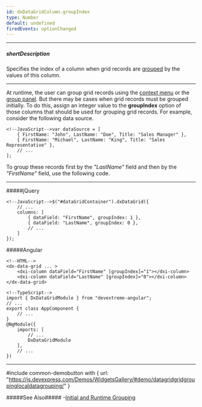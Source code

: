 ```yaml
---
id: dxDataGridColumn.groupIndex
type: Number
default: undefined
firedEvents: optionChanged
---
```

---
##### shortDescription
Specifies the index of a column when grid records are [grouped](/concepts/05%20Widgets/DataGrid/45%20Grouping '/Documentation/Guide/Widgets/DataGrid/Grouping/') by the values of this column.

---
At runtime, the user can group grid records using the [context menu](/api-reference/10%20UI%20Widgets/dxDataGrid/1%20Configuration/grouping/contextMenuEnabled.md '/Documentation/ApiReference/UI_Widgets/dxDataGrid/Configuration/grouping/#contextMenuEnabled') or the [group panel](/api-reference/10%20UI%20Widgets/dxDataGrid/1%20Configuration/groupPanel '/Documentation/ApiReference/UI_Widgets/dxDataGrid/Configuration/groupPanel/'). But there may be cases when grid records must be grouped initially. To do this, assign an integer value to the **groupIndex** option of those columns that should be used for grouping grid records. For example, consider the following data source.

    <!--JavaScript-->var dataSource = [
        { FirstName: "John", LastName: "Doe", Title: "Sales Manager" },
        { FirstName: "Michael", LastName: "King", Title: "Sales Representative" },
        // ...
    ];

To group these records first by the *"LastName"* field and then by the *"FirstName"* field, use the following code.

---

#####jQuery

    <!--JavaScript-->$("#dataGridContainer").dxDataGrid({
        // ...
        columns: [
            { dataField: "FirstName", groupIndex: 1 },
            { dataField: "LastName", groupIndex: 0 },
            // ...
        ]
    });

#####Angular

    <!--HTML-->
    <dx-data-grid ... >
        <dxi-column dataField="FirstName" [groupIndex]="1"></dxi-column>
        <dxi-column dataField="LastName" [groupIndex]="0"></dxi-column>
    </dx-data-grid>

    <!--TypeScript-->
    import { DxDataGridModule } from "devextreme-angular";
    // ...
    export class AppComponent {
        // ...
    }
    @NgModule({
        imports: [
            // ...
            DxDataGridModule
        ],
        // ...
    })

---

#include common-demobutton with {
    url: "https://js.devexpress.com/Demos/WidgetsGallery/#demo/datagridgridgroupinglocaldatagrouping/"
}

#####See Also#####
-[Initial and Runtime Grouping](/concepts/05%20Widgets/DataGrid/45%20Grouping/20%20API/10%20Initial%20and%20Runtime%20Grouping.md '/Documentation/Guide/Widgets/DataGrid/Grouping/#API/Initial_and_Runtime_Grouping')